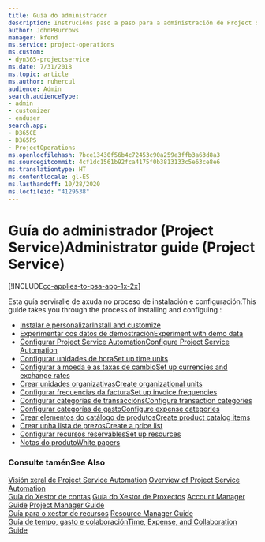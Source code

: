 ```yaml
---
title: Guía do administrador
description: Instrucións paso a paso para a administración de Project Service
author: JohnPBurrows
manager: kfend
ms.service: project-operations
ms.custom:
- dyn365-projectservice
ms.date: 7/31/2018
ms.topic: article
ms.author: ruhercul
audience: Admin
search.audienceType:
- admin
- customizer
- enduser
search.app:
- D365CE
- D365PS
- ProjectOperations
ms.openlocfilehash: 7bce13430f56b4c72453c90a259e3ffb3a63d8a3
ms.sourcegitcommit: 4cf1dc1561b92fca4175f0b3813133c5e63ce8e6
ms.translationtype: HT
ms.contentlocale: gl-ES
ms.lasthandoff: 10/28/2020
ms.locfileid: "4129538"
---
```

# <a name="administrator-guide-project-service"></a><span data-ttu-id="65906-103">Guía do administrador (Project Service)</span><span class="sxs-lookup"><span data-stu-id="65906-103">Administrator guide (Project Service)</span></span>

[!INCLUDE[cc-applies-to-psa-app-1x-2x](../includes/cc-applies-to-psa-app-1x-2x.md)]

<span data-ttu-id="65906-104">Esta guía serviralle de axuda no proceso de instalación e configuración:</span><span class="sxs-lookup"><span data-stu-id="65906-104">This guide takes you through the process of installing and configuing :</span></span>  
  
- [<span data-ttu-id="65906-105">Instalar e personalizar</span><span class="sxs-lookup"><span data-stu-id="65906-105">Install and customize</span></span>](install-customize.md)
- [<span data-ttu-id="65906-106">Experimentar cos datos de demostración</span><span class="sxs-lookup"><span data-stu-id="65906-106">Experiment with demo data</span></span>](use-demo-data.md)
- [<span data-ttu-id="65906-107">Configurar Project Service Automation</span><span class="sxs-lookup"><span data-stu-id="65906-107">Configure Project Service Automation</span></span>](configure.md)
- [<span data-ttu-id="65906-108">Configurar unidades de hora</span><span class="sxs-lookup"><span data-stu-id="65906-108">Set up time units</span></span>](set-up-time-units.md)
- [<span data-ttu-id="65906-109">Configurar a moeda e as taxas de cambio</span><span class="sxs-lookup"><span data-stu-id="65906-109">Set up currencies and exchange rates</span></span>](set-up-currencies-exchange-rates.md)
- [<span data-ttu-id="65906-110">Crear unidades organizativas</span><span class="sxs-lookup"><span data-stu-id="65906-110">Create organizational units</span></span>](create-organizational-units.md)
- [<span data-ttu-id="65906-111">Configurar frecuencias da factura</span><span class="sxs-lookup"><span data-stu-id="65906-111">Set up invoice frequencies</span></span>](set-up-invoice-frequencies.md)
- [<span data-ttu-id="65906-112">Configurar categorías de transaccións</span><span class="sxs-lookup"><span data-stu-id="65906-112">Configure transaction categories</span></span>](configure-transaction-categories.md)
- [<span data-ttu-id="65906-113">Configurar categorías de gasto</span><span class="sxs-lookup"><span data-stu-id="65906-113">Configure expense categories</span></span>](configure-expense-categories.md)
- [<span data-ttu-id="65906-114">Crear elementos do catálogo de produtos</span><span class="sxs-lookup"><span data-stu-id="65906-114">Create product catalog items</span></span>](create-product-catalog-items.md)
- [<span data-ttu-id="65906-115">Crear unha lista de prezos</span><span class="sxs-lookup"><span data-stu-id="65906-115">Create a price list</span></span>](create-price-list.md)
- [<span data-ttu-id="65906-116">Configurar recursos reservables</span><span class="sxs-lookup"><span data-stu-id="65906-116">Set up resources</span></span>](set-up-resources.md)
- [<span data-ttu-id="65906-117">Notas do produto</span><span class="sxs-lookup"><span data-stu-id="65906-117">White papers</span></span>](white-papers.md)
  
### <a name="see-also"></a><span data-ttu-id="65906-118">Consulte tamén</span><span class="sxs-lookup"><span data-stu-id="65906-118">See Also</span></span>  
 <span data-ttu-id="65906-119">[Visión xeral de Project Service Automation](../psa/overview.md)  </span><span class="sxs-lookup"><span data-stu-id="65906-119">[Overview of Project Service Automation](../psa/overview.md)  </span></span>  
 <span data-ttu-id="65906-120">[Guía do Xestor de contas](../psa/account-manager-guide.md) [Guía do Xestor de Proxectos](../psa/project-manager-guide.md) </span><span class="sxs-lookup"><span data-stu-id="65906-120">[Account Manager Guide](../psa/account-manager-guide.md) [Project Manager Guide](../psa/project-manager-guide.md) </span></span>  
 <span data-ttu-id="65906-121">[Guía para o xestor de recursos](../psa/resource-manager-guide.md) </span><span class="sxs-lookup"><span data-stu-id="65906-121">[Resource Manager Guide](../psa/resource-manager-guide.md) </span></span>  
 [<span data-ttu-id="65906-122">Guía de tempo, gasto e colaboración</span><span class="sxs-lookup"><span data-stu-id="65906-122">Time, Expense, and Collaboration Guide</span></span>](../psa/time-expense-collaboration-guide.md)
